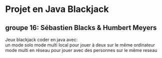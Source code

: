 # Projet en Java Blackjack
## groupe 16: Sébastien Blacks & Humbert Meyers
Jeux blackjack coder en java avec:  
un mode solo 
mode multi local pour jouer à deux sur le même ordinateur  
mode multi en réseau pour jouer avec des personnes sur le même reseau  
